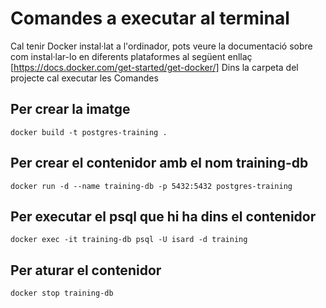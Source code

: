 # Comandes a executar al terminal
Cal tenir Docker instal·lat a l'ordinador, pots veure la documentació sobre com instal·lar-lo en diferents plataformes al següent enllaç
[https://docs.docker.com/get-started/get-docker/]
Dins la carpeta del projecte cal executar les Comandes
## Per crear la imatge
`docker build -t postgres-training .`
## Per crear el contenidor amb el nom training-db 
`docker run -d --name training-db -p 5432:5432 postgres-training`

## Per executar el psql que hi ha dins el contenidor
`docker exec -it training-db psql -U isard -d training`

## Per aturar el contenidor
`docker stop training-db`